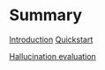# Summary

[Introduction](README.md)
[Quickstart](Quickstart.md)

[Hallucination evaluation](hallucination/README.md)

